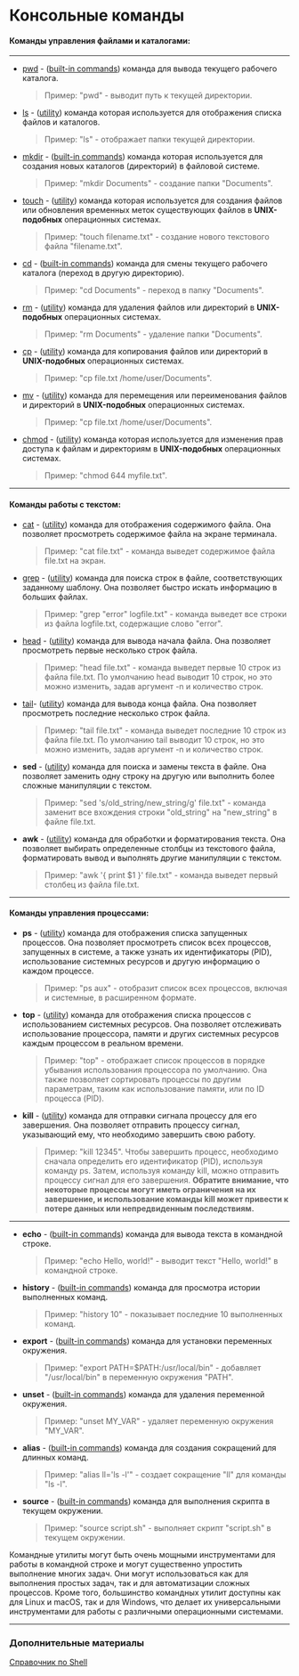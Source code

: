 # Консольные команды

#### Команды управления файлами и каталогами:
***
* [pwd](./built-in%20commands/pwd.md) - ([built-in commands](./built-in%20commands/build-in.md)) команда для вывода текущего рабочего каталога. 
    > Пример: "pwd" - выводит путь к текущей директории.

* [ls](./utils/ls.md) - ([utility](./utils/utils.md)) команда которая используется для отображения списка файлов и каталогов.
    > Пример: "ls" - отображает папки текущей директории.

* [mkdir](./built-in%20commands/mkdir.md) - ([built-in commands](./built-in%20commands/build-in.md)) команда которая используется для создания новых каталогов (директорий) в файловой системе.
    > Пример: "mkdir Documents" - создание папки "Documents".

* [touch](./built-in%20commands/mkdir.md) - ([utility](./utils/utils.md)) команда которая используется для создания файлов или обновления временных меток существующих файлов в **UNIX-подобных** операционных системах.
    > Пример: "touch filename.txt" - создание нового текстового файла "filename.txt".

* [cd](./built-in%20commands/cd.md) - ([built-in commands](./built-in%20commands/build-in.md)) команда для смены текущего рабочего каталога (переход в другую директорию).
    > Пример: "cd Documents" - переход в папку "Documents".

* [rm](./utils/rm.md) - ([utility](./utils/utils.md)) команда для удаления файлов или директорий в **UNIX-подобных** операционных системах.
    > Пример: "rm Documents" - удаление папки "Documents".

* [cp](./utils/cp.md) - ([utility](./utils/utils.md)) команда для копирования файлов или директорий в **UNIX-подобных** операционных системах.
    > Пример: "cp file.txt /home/user/Documents".

* [mv](./utils/mv.md) - ([utility](./utils/utils.md)) команда для перемещения или переименования файлов и директорий в **UNIX-подобных** операционных системах.
    > Пример: "cp file.txt /home/user/Documents".
    
* [chmod](./utils/chmod.md) - ([utility](./utils/utils.md)) команда которая используется для изменения прав доступа к файлам и директориям в **UNIX-подобных** операционных системах.  
    > Пример: "chmod 644 myfile.txt".

****

#### Команды работы с текстом:

* [cat](./utils/cat.md) - ([utility](./utils/utils.md)) команда для отображения содержимого файла. Она позволяет просмотреть содержимое файла на экране терминала. 
    > Пример: "cat file.txt" - команда выведет содержимое файла file.txt на экран.
* [grep](./utils/grep.md) - ([utility](./utils/utils.md)) команда для поиска строк в файле, соответствующих заданному шаблону. Она позволяет быстро искать информацию в больших файлах. 
    > Пример: "grep "error" logfile.txt" - команда выведет все строки из файла logfile.txt, содержащие слово "error".

* [head](./utils/head.md) - ([utility](./utils/utils.md)) команда для вывода начала файла. Она позволяет просмотреть первые несколько строк файла. 
    > Пример: "head file.txt" - команда выведет первые 10 строк из файла file.txt. По умолчанию head выводит 10 строк, но это можно изменить, задав аргумент -n и количество строк.

* [tail](./utils/head.md)- ([utility](./utils/utils.md)) команда для вывода конца файла. Она позволяет просмотреть последние несколько строк файла. 
    > Пример: "tail file.txt" - команда выведет последние 10 строк из файла file.txt. По умолчанию tail выводит 10 строк, но это можно изменить, задав аргумент -n и количество строк.

* **sed** - ([utility](./utils/utils.md)) команда для поиска и замены текста в файле. Она позволяет заменить одну строку на другую или выполнить более сложные манипуляции с текстом. 
    > Пример: "sed 's/old_string/new_string/g' file.txt" - команда заменит все вхождения строки "old_string" на "new_string" в файле file.txt.

* **awk** - ([utility](./utils/utils.md)) команда для обработки и форматирования текста. Она позволяет выбирать определенные столбцы из текстового файла, форматировать вывод и выполнять другие манипуляции с текстом. 
    > Пример: "awk '{ print $1 }' file.txt" - команда выведет первый столбец из файла file.txt.

***

#### Команды управления процессами:

* **ps** - ([utility](./utils/utils.md)) команда для отображения списка запущенных процессов. Она позволяет просмотреть список всех процессов, запущенных в системе, а также узнать их идентификаторы (PID), использование системных ресурсов и другую информацию о каждом процессе.
    > Пример: "ps aux" -  отобразит список всех процессов, включая и системные, в расширенном формате.

* **top** - ([utility](./utils/utils.md)) команда для отображения списка процессов с использованием системных ресурсов. Она позволяет отслеживать использование процессора, памяти и других системных ресурсов каждым процессом в реальном времени.
     > Пример: "top" - отображает список процессов в порядке убывания использования процессора по умолчанию. Она также позволяет сортировать процессы по другим параметрам, таким как использование памяти, или по ID процесса (PID).

* **kill** - ([utility](./utils/utils.md)) команда для отправки сигнала процессу для его завершения. Она позволяет отправить процессу сигнал, указывающий ему, что необходимо завершить свою работу.
    > Пример: "kill 12345". Чтобы завершить процесс, необходимо сначала определить его идентификатор (PID), используя команду ps. Затем, используя команду kill, можно отправить процессу сигнал для его завершения.
    **Обратите внимание, что некоторые процессы могут иметь ограничения на их завершение, и использование команды kill может привести к потере данных или непредвиденным последствиям.**

****

* **echo** - ([built-in commands](./built-in%20commands/build-in.md)) команда для вывода текста в командной строке. 
    > Пример: "echo Hello, world!" - выводит текст "Hello, world!" в командной строке.

* **history** - ([built-in commands](./built-in%20commands/build-in.md)) команда для просмотра истории выполненных команд. 
    > Пример: "history 10" - показывает последние 10 выполненных команд.

* **export** - ([built-in commands](./built-in%20commands/build-in.md)) команда для установки переменных окружения. 
    > Пример: "export PATH=$PATH:/usr/local/bin" - добавляет "/usr/local/bin" в переменную окружения "PATH".

* **unset** - ([built-in commands](./built-in%20commands/build-in.md)) команда для удаления переменной окружения.
    > Пример: "unset MY_VAR" - удаляет переменную окружения "MY_VAR".

* **alias** - ([built-in commands](./built-in%20commands/build-in.md)) команда для создания сокращений для длинных команд. 
    > Пример: "alias ll='ls -l'" - создает сокращение "ll" для команды "ls -l".

* **source** - ([built-in commands](./built-in%20commands/build-in.md)) команда для выполнения скрипта в текущем окружении.

    > Пример: "source script.sh" - выполняет скрипт "script.sh" в текущем окружении.

Командные утилиты могут быть очень мощными инструментами для работы в командной строке и могут существенно упростить выполнение многих задач. Они могут использоваться как для выполнения простых задач, так и для автоматизации сложных процессов. Кроме того, большинство командных утилит доступны как для Linux и macOS, так и для Windows, что делает их универсальными инструментами для работы с различными операционными системами.

***

### Дополнительные материалы
[Справочник по Shell](https://explainshell.com) 
